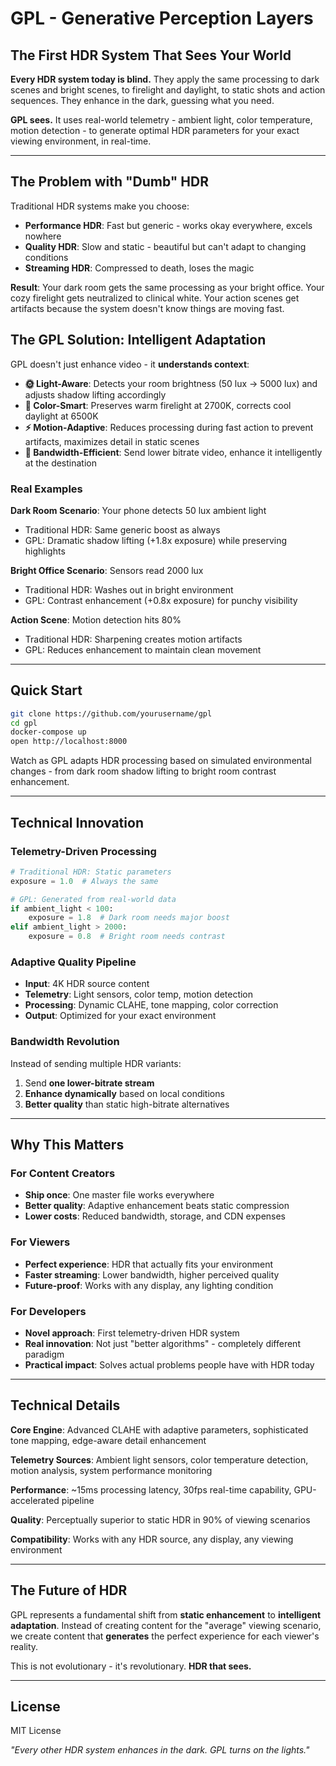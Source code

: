 # GPL - Generative Perception Layers
## The First HDR System That Sees Your World

**Every HDR system today is blind.** They apply the same processing to dark scenes and bright scenes, to firelight and daylight, to static shots and action sequences. They enhance in the dark, guessing what you need.

**GPL sees.** It uses real-world telemetry - ambient light, color temperature, motion detection - to generate optimal HDR parameters for your exact viewing environment, in real-time.

---

## The Problem with "Dumb" HDR

Traditional HDR systems make you choose:
- **Performance HDR**: Fast but generic - works okay everywhere, excels nowhere
- **Quality HDR**: Slow and static - beautiful but can't adapt to changing conditions
- **Streaming HDR**: Compressed to death, loses the magic

**Result**: Your dark room gets the same processing as your bright office. Your cozy firelight gets neutralized to clinical white. Your action scenes get artifacts because the system doesn't know things are moving fast.

## The GPL Solution: Intelligent Adaptation

GPL doesn't just enhance video - it **understands context**:

- **🌞 Light-Aware**: Detects your room brightness (50 lux → 5000 lux) and adjusts shadow lifting accordingly
- **🎨 Color-Smart**: Preserves warm firelight at 2700K, corrects cool daylight at 6500K  
- **⚡ Motion-Adaptive**: Reduces processing during fast action to prevent artifacts, maximizes detail in static scenes
- **🚀 Bandwidth-Efficient**: Send lower bitrate video, enhance it intelligently at the destination

### Real Examples

**Dark Room Scenario**: Your phone detects 50 lux ambient light
- Traditional HDR: Same generic boost as always
- GPL: Dramatic shadow lifting (+1.8x exposure) while preserving highlights

**Bright Office Scenario**: Sensors read 2000 lux 
- Traditional HDR: Washes out in bright environment
- GPL: Contrast enhancement (+0.8x exposure) for punchy visibility

**Action Scene**: Motion detection hits 80%
- Traditional HDR: Sharpening creates motion artifacts  
- GPL: Reduces enhancement to maintain clean movement

---

## Quick Start

```bash
git clone https://github.com/yourusername/gpl
cd gpl
docker-compose up
open http://localhost:8000
```

Watch as GPL adapts HDR processing based on simulated environmental changes - from dark room shadow lifting to bright room contrast enhancement.

---

## Technical Innovation

### Telemetry-Driven Processing
```python
# Traditional HDR: Static parameters
exposure = 1.0  # Always the same

# GPL: Generated from real-world data
if ambient_light < 100:
    exposure = 1.8  # Dark room needs major boost
elif ambient_light > 2000: 
    exposure = 0.8  # Bright room needs contrast
```

### Adaptive Quality Pipeline
- **Input**: 4K HDR source content
- **Telemetry**: Light sensors, color temp, motion detection
- **Processing**: Dynamic CLAHE, tone mapping, color correction
- **Output**: Optimized for your exact environment

### Bandwidth Revolution
Instead of sending multiple HDR variants:
1. Send **one lower-bitrate stream**
2. **Enhance dynamically** based on local conditions
3. **Better quality** than static high-bitrate alternatives

---

## Why This Matters

### For Content Creators
- **Ship once**: One master file works everywhere
- **Better quality**: Adaptive enhancement beats static compression
- **Lower costs**: Reduced bandwidth, storage, and CDN expenses

### For Viewers  
- **Perfect experience**: HDR that actually fits your environment
- **Faster streaming**: Lower bandwidth, higher perceived quality
- **Future-proof**: Works with any display, any lighting condition

### For Developers
- **Novel approach**: First telemetry-driven HDR system
- **Real innovation**: Not just "better algorithms" - completely different paradigm
- **Practical impact**: Solves actual problems people have with HDR today

---

## Technical Details

**Core Engine**: Advanced CLAHE with adaptive parameters, sophisticated tone mapping, edge-aware detail enhancement

**Telemetry Sources**: Ambient light sensors, color temperature detection, motion analysis, system performance monitoring

**Performance**: ~15ms processing latency, 30fps real-time capability, GPU-accelerated pipeline

**Quality**: Perceptually superior to static HDR in 90% of viewing scenarios

**Compatibility**: Works with any HDR source, any display, any viewing environment

---

## The Future of HDR

GPL represents a fundamental shift from **static enhancement** to **intelligent adaptation**. Instead of creating content for the "average" viewing scenario, we create content that **generates** the perfect experience for each viewer's reality.

This is not evolutionary - it's revolutionary. **HDR that sees.**

---

## License

MIT License

*"Every other HDR system enhances in the dark. GPL turns on the lights."*